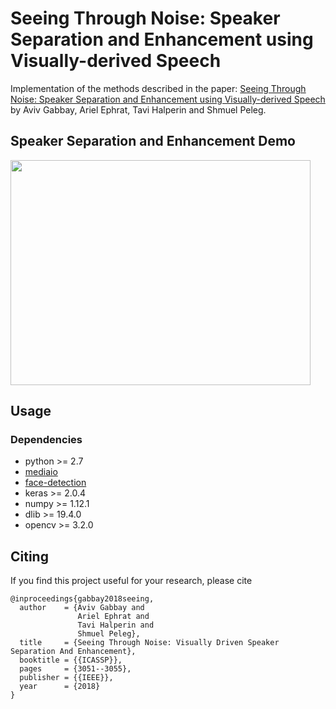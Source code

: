 # Seeing Through Noise: Speaker Separation and Enhancement using Visually-derived Speech
Implementation of the methods described in the paper: [Seeing Through Noise: Speaker Separation and Enhancement using Visually-derived Speech](http://www.vision.huji.ac.il/speaker-separation) by Aviv Gabbay, Ariel Ephrat, Tavi Halperin and Shmuel Peleg.

## Speaker Separation and Enhancement Demo
<a href="http://www.youtube.com/watch?feature=player_embedded&v=qmsyj7vAzoI" target="_blank">
<img src="http://img.youtube.com/vi/qmsyj7vAzoI/0.jpg" width="480" height="360" />
</a>

## Usage
### Dependencies
* python >= 2.7
* [mediaio](https://github.com/avivga/mediaio)
* [face-detection](https://github.com/avivga/face-detection)
* keras >= 2.0.4
* numpy >= 1.12.1
* dlib >= 19.4.0
* opencv >= 3.2.0

## Citing
If you find this project useful for your research, please cite
```
@inproceedings{gabbay2018seeing,
  author    = {Aviv Gabbay and
               Ariel Ephrat and
               Tavi Halperin and
               Shmuel Peleg},
  title     = {Seeing Through Noise: Visually Driven Speaker Separation And Enhancement},
  booktitle = {{ICASSP}},
  pages     = {3051--3055},
  publisher = {{IEEE}},
  year      = {2018}
}
```

